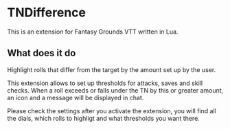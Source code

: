 # TNDifference
This is an extension for Fantasy Grounds VTT written in Lua.

## What does it do

Highlight rolls that differ from the target by the amount set up by the user.

This extension allows to set up thresholds for attacks, saves and skill checks. When a roll exceeds or falls under the TN by this or greater amount, an icon and a message will be displayed in chat.

Please check the settings after you activate the extension, you will find all the dials, which rolls to highligt and what thresholds you want there.
